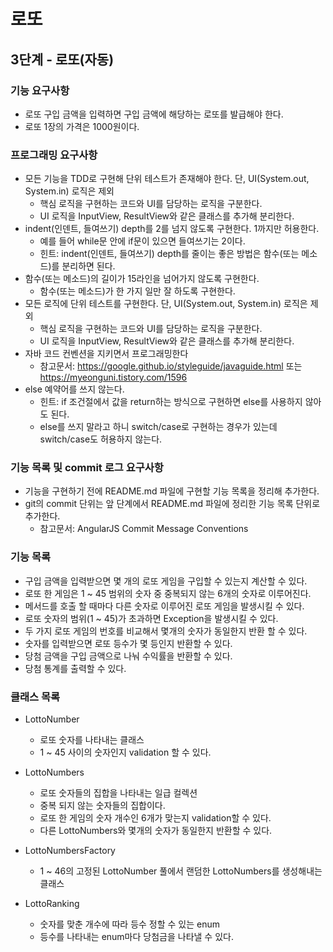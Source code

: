 # 로또
## 3단계 - 로또(자동)

### 기능 요구사항
* 로또 구입 금액을 입력하면 구입 금액에 해당하는 로또를 발급해야 한다.
* 로또 1장의 가격은 1000원이다.

### 프로그래밍 요구사항
* 모든 기능을 TDD로 구현해 단위 테스트가 존재해야 한다. 단, UI(System.out, System.in) 로직은 제외
    * 핵심 로직을 구현하는 코드와 UI를 담당하는 로직을 구분한다.
    * UI 로직을 InputView, ResultView와 같은 클래스를 추가해 분리한다.
* indent(인덴트, 들여쓰기) depth를 2를 넘지 않도록 구현한다. 1까지만 허용한다.
    * 예를 들어 while문 안에 if문이 있으면 들여쓰기는 2이다.
    * 힌트: indent(인덴트, 들여쓰기) depth를 줄이는 좋은 방법은 함수(또는 메소드)를 분리하면 된다.
* 함수(또는 메소드)의 길이가 15라인을 넘어가지 않도록 구현한다.
    * 함수(또는 메소드)가 한 가지 일만 잘 하도록 구현한다.
* 모든 로직에 단위 테스트를 구현한다. 단, UI(System.out, System.in) 로직은 제외
    * 핵심 로직을 구현하는 코드와 UI를 담당하는 로직을 구분한다.
    * UI 로직을 InputView, ResultView와 같은 클래스를 추가해 분리한다.
* 자바 코드 컨벤션을 지키면서 프로그래밍한다
    * 참고문서: https://google.github.io/styleguide/javaguide.html 또는 https://myeonguni.tistory.com/1596
* else 예약어를 쓰지 않는다.
    * 힌트: if 조건절에서 값을 return하는 방식으로 구현하면 else를 사용하지 않아도 된다.
    * else를 쓰지 말라고 하니 switch/case로 구현하는 경우가 있는데 switch/case도 허용하지 않는다.
### 기능 목록 및 commit 로그 요구사항
* 기능을 구현하기 전에 README.md 파일에 구현할 기능 목록을 정리해 추가한다.
* git의 commit 단위는 앞 단계에서 README.md 파일에 정리한 기능 목록 단위로 추가한다.
    * 참고문서: AngularJS Commit Message Conventions
    
### 기능 목록
* 구입 금액을 입력받으면 몇 개의 로또 게임을 구입할 수 있는지 계산할 수 있다.
* 로또 한 게임은 1 ~ 45 범위의 숫자 중 중복되지 않는 6개의 숫자로 이루어진다.
* 메서드를 호출 할 때마다 다른 숫자로 이루어진 로또 게임을 발생시킬 수 있다.
* 로또 숫자의 범위(1 ~ 45)가 초과하면 Exception을 발생시킬 수 있다.
* 두 가지 로또 게임의 번호를 비교해서 몇개의 숫자가 동일한지 반환 할 수 있다.
* 숫자를 입력받으면 로또 등수가 몇 등인지 반환할 수 있다.
* 당첨 금액을 구입 금액으로 나눠 수익률을 반환할 수 있다.
* 당첨 통계를 출력할 수 있다.

### 클래스 목록
* LottoNumber
  * 로또 숫자를 나타내는 클래스
  * 1 ~ 45 사이의 숫자인지 validation 할 수 있다.
* LottoNumbers
  * 로또 숫자들의 집합을 나타내는 일급 컬렉션
  * 중복 되지 않는 숫자들의 집합이다.
  * 로또 한 게임의 숫자 개수인 6개가 맞는지 validation할 수 있다.
  * 다른 LottoNumbers와 몇개의 숫자가 동일한지 반환할 수 있다.
  
* LottoNumbersFactory
  * 1 ~ 46의 고정된 LottoNumber 풀에서 랜덤한 LottoNumbers를 생성해내는 클래스

* LottoRanking
  * 숫자를 맞춘 개수에 따라 등수 정할 수 있는 enum
  * 등수를 나타내는 enum마다 당첨금을 나타낼 수 있다.
